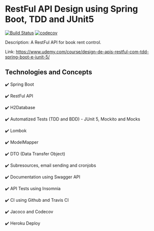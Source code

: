 # RestFul API Design using Spring Boot, TDD and JUnit5

[![Build Status](https://app.travis-ci.com/RafhaelSouza/library-api-tdd.svg?branch=main)](https://app.travis-ci.com/RafhaelSouza/library-api-tdd)
[![codecov](https://codecov.io/gh/RafhaelSouza/library-api-tdd/branch/main/graph/badge.svg?token=50QNV2CCCH)](https://codecov.io/gh/RafhaelSouza/library-api-tdd)

Description: A RestFul API for book rent control.

Link: https://www.udemy.com/course/design-de-apis-restful-com-tdd-spring-boot-e-junit-5/

## Technologies and Concepts

✔️ Spring Boot

✔️ RestFul API

✔️ H2Database

✔️ Automatized Tests (TDD and BDD) - JUnit 5, Mockito and Mocks

✔️ Lombok

✔️ ModelMapper

✔️ DTO (Data Transfer Object)

✔️ Subresources, email sending and cronjobs

✔️ Documentation using Swagger API

✔️ API Tests using Insomnia

✔️ CI using Github and Travis CI

✔️ Jacoco and Codecov

✔️ Heroku Deploy
